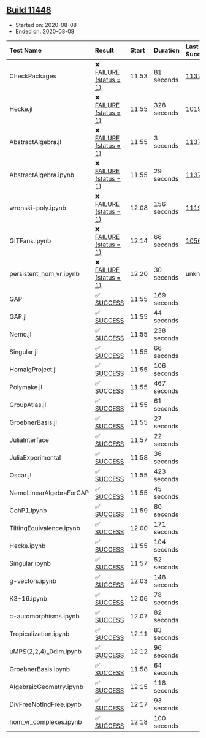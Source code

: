 ## [Build 11448](https://oscarci.mathematik.uni-kl.de/job/oscar/11448/)

* Started on: 2020-08-08
* Ended on: 2020-08-08

| Test Name    | Result | Start | Duration | Last Success | First Failure |
|:-------------|:-------|:------|:---------|:-------------|:--------------|
| CheckPackages | ❌ [FAILURE (status = 1)](https://oscarci.mathematik.uni-kl.de/job/oscar/11448/artifact/logs/build-11448/CheckPackages.log) | 11:53 | 81 seconds | [11376](https://oscarci.mathematik.uni-kl.de/job/oscar/11376/) | [11377](https://oscarci.mathematik.uni-kl.de/job/oscar/11377/) |
| Hecke.jl | ❌ [FAILURE (status = 1)](https://oscarci.mathematik.uni-kl.de/job/oscar/11448/artifact/logs/build-11448/Hecke.jl.log) | 11:55 | 328 seconds | [10197](https://oscarci.mathematik.uni-kl.de/job/oscar/10197/) | [10198](https://oscarci.mathematik.uni-kl.de/job/oscar/10198/) |
| AbstractAlgebra.jl | ❌ [FAILURE (status = 1)](https://oscarci.mathematik.uni-kl.de/job/oscar/11448/artifact/logs/build-11448/AbstractAlgebra.jl.log) | 11:55 | 3 seconds | [11376](https://oscarci.mathematik.uni-kl.de/job/oscar/11376/) | [11377](https://oscarci.mathematik.uni-kl.de/job/oscar/11377/) |
| AbstractAlgebra.ipynb | ❌ [FAILURE (status = 1)](https://oscarci.mathematik.uni-kl.de/job/oscar/11448/artifact/logs/build-11448/AbstractAlgebra.ipynb.log) | 11:55 | 29 seconds | [11376](https://oscarci.mathematik.uni-kl.de/job/oscar/11376/) | [11377](https://oscarci.mathematik.uni-kl.de/job/oscar/11377/) |
| wronski-poly.ipynb | ❌ [FAILURE (status = 1)](https://oscarci.mathematik.uni-kl.de/job/oscar/11448/artifact/logs/build-11448/wronski-poly.ipynb.log) | 12:08 | 156 seconds | [11192](https://oscarci.mathematik.uni-kl.de/job/oscar/11192/) | [11193](https://oscarci.mathematik.uni-kl.de/job/oscar/11193/) |
| GITFans.ipynb | ❌ [FAILURE (status = 1)](https://oscarci.mathematik.uni-kl.de/job/oscar/11448/artifact/logs/build-11448/GITFans.ipynb.log) | 12:14 | 66 seconds | [10566](https://oscarci.mathematik.uni-kl.de/job/oscar/10566/) | [10567](https://oscarci.mathematik.uni-kl.de/job/oscar/10567/) |
| persistent_hom_vr.ipynb | ❌ [FAILURE (status = 1)](https://oscarci.mathematik.uni-kl.de/job/oscar/11448/artifact/logs/build-11448/persistent_hom_vr.ipynb.log) | 12:20 | 30 seconds | unknown | unknown |
| GAP | ✅ [SUCCESS](https://oscarci.mathematik.uni-kl.de/job/oscar/11448/artifact/logs/build-11448/GAP.log) | 11:55 | 169 seconds |  |  |
| GAP.jl | ✅ [SUCCESS](https://oscarci.mathematik.uni-kl.de/job/oscar/11448/artifact/logs/build-11448/GAP.jl.log) | 11:55 | 44 seconds |  |  |
| Nemo.jl | ✅ [SUCCESS](https://oscarci.mathematik.uni-kl.de/job/oscar/11448/artifact/logs/build-11448/Nemo.jl.log) | 11:55 | 238 seconds |  |  |
| Singular.jl | ✅ [SUCCESS](https://oscarci.mathematik.uni-kl.de/job/oscar/11448/artifact/logs/build-11448/Singular.jl.log) | 11:55 | 66 seconds |  |  |
| HomalgProject.jl | ✅ [SUCCESS](https://oscarci.mathematik.uni-kl.de/job/oscar/11448/artifact/logs/build-11448/HomalgProject.jl.log) | 11:55 | 106 seconds |  |  |
| Polymake.jl | ✅ [SUCCESS](https://oscarci.mathematik.uni-kl.de/job/oscar/11448/artifact/logs/build-11448/Polymake.jl.log) | 11:55 | 467 seconds |  |  |
| GroupAtlas.jl | ✅ [SUCCESS](https://oscarci.mathematik.uni-kl.de/job/oscar/11448/artifact/logs/build-11448/GroupAtlas.jl.log) | 11:55 | 61 seconds |  |  |
| GroebnerBasis.jl | ✅ [SUCCESS](https://oscarci.mathematik.uni-kl.de/job/oscar/11448/artifact/logs/build-11448/GroebnerBasis.jl.log) | 11:55 | 27 seconds |  |  |
| JuliaInterface | ✅ [SUCCESS](https://oscarci.mathematik.uni-kl.de/job/oscar/11448/artifact/logs/build-11448/JuliaInterface.log) | 11:57 | 22 seconds |  |  |
| JuliaExperimental | ✅ [SUCCESS](https://oscarci.mathematik.uni-kl.de/job/oscar/11448/artifact/logs/build-11448/JuliaExperimental.log) | 11:58 | 36 seconds |  |  |
| Oscar.jl | ✅ [SUCCESS](https://oscarci.mathematik.uni-kl.de/job/oscar/11448/artifact/logs/build-11448/Oscar.jl.log) | 11:55 | 423 seconds |  |  |
| NemoLinearAlgebraForCAP | ✅ [SUCCESS](https://oscarci.mathematik.uni-kl.de/job/oscar/11448/artifact/logs/build-11448/NemoLinearAlgebraForCAP.log) | 11:55 | 45 seconds |  |  |
| CohP1.ipynb | ✅ [SUCCESS](https://oscarci.mathematik.uni-kl.de/job/oscar/11448/artifact/logs/build-11448/CohP1.ipynb.log) | 11:59 | 80 seconds |  |  |
| TiltingEquivalence.ipynb | ✅ [SUCCESS](https://oscarci.mathematik.uni-kl.de/job/oscar/11448/artifact/logs/build-11448/TiltingEquivalence.ipynb.log) | 12:00 | 171 seconds |  |  |
| Hecke.ipynb | ✅ [SUCCESS](https://oscarci.mathematik.uni-kl.de/job/oscar/11448/artifact/logs/build-11448/Hecke.ipynb.log) | 11:55 | 104 seconds |  |  |
| Singular.ipynb | ✅ [SUCCESS](https://oscarci.mathematik.uni-kl.de/job/oscar/11448/artifact/logs/build-11448/Singular.ipynb.log) | 11:57 | 52 seconds |  |  |
| g-vectors.ipynb | ✅ [SUCCESS](https://oscarci.mathematik.uni-kl.de/job/oscar/11448/artifact/logs/build-11448/g-vectors.ipynb.log) | 12:03 | 148 seconds |  |  |
| K3-16.ipynb | ✅ [SUCCESS](https://oscarci.mathematik.uni-kl.de/job/oscar/11448/artifact/logs/build-11448/K3-16.ipynb.log) | 12:06 | 78 seconds |  |  |
| c-automorphisms.ipynb | ✅ [SUCCESS](https://oscarci.mathematik.uni-kl.de/job/oscar/11448/artifact/logs/build-11448/c-automorphisms.ipynb.log) | 12:07 | 82 seconds |  |  |
| Tropicalization.ipynb | ✅ [SUCCESS](https://oscarci.mathematik.uni-kl.de/job/oscar/11448/artifact/logs/build-11448/Tropicalization.ipynb.log) | 12:11 | 83 seconds |  |  |
| uMPS(2,2,4)_0dim.ipynb | ✅ [SUCCESS](https://oscarci.mathematik.uni-kl.de/job/oscar/11448/artifact/logs/build-11448/uMPS-2-2-4-_0dim.ipynb.log) | 12:12 | 96 seconds |  |  |
| GroebnerBasis.ipynb | ✅ [SUCCESS](https://oscarci.mathematik.uni-kl.de/job/oscar/11448/artifact/logs/build-11448/GroebnerBasis.ipynb.log) | 11:58 | 64 seconds |  |  |
| AlgebraicGeometry.ipynb | ✅ [SUCCESS](https://oscarci.mathematik.uni-kl.de/job/oscar/11448/artifact/logs/build-11448/AlgebraicGeometry.ipynb.log) | 12:15 | 118 seconds |  |  |
| DivFreeNotIndFree.ipynb | ✅ [SUCCESS](https://oscarci.mathematik.uni-kl.de/job/oscar/11448/artifact/logs/build-11448/DivFreeNotIndFree.ipynb.log) | 12:17 | 93 seconds |  |  |
| hom_vr_complexes.ipynb | ✅ [SUCCESS](https://oscarci.mathematik.uni-kl.de/job/oscar/11448/artifact/logs/build-11448/hom_vr_complexes.ipynb.log) | 12:18 | 100 seconds |  |  |
